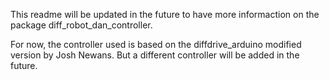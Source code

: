 This readme will be updated in the future to have more informaction on the package diff_robot_dan_controller.

For now, the controller used is based on the diffdrive_arduino modified version by Josh Newans. But a different
controller will be added in the future.